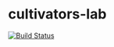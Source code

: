 # cultivators-lab

[![Build Status](https://travis-ci.org/TatoProgramming/cultivators-lab.svg?branch=master)](https://travis-ci.org/TatoProgramming/cultivators-lab)
